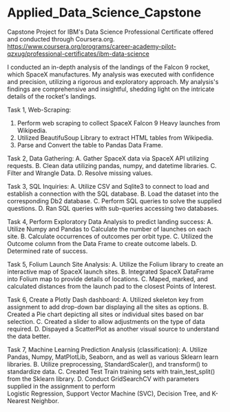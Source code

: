 # Applied_Data_Science_Capstone
Capstone Project for  IBM's Data Science Professional Certificate offered and conducted through Coursera.org. https://www.coursera.org/programs/career-academy-pilot-qzxug/professional-certificates/ibm-data-science

I conducted an in-depth analysis of the landings of the Falcon 9 rocket, which SpaceX manufactures. My analysis was executed with confidence and precision, utilizing a rigorous and exploratory approach. My analysis's findings are comprehensive and insightful, shedding light on the intricate details of the rocket's landings.

Task 1, Web-Scraping:
  1. Perform web scraping to collect SpaceX Falcon 9 Heavy launches from Wikipedia.
  1. Utilized BeautifuSoup Library to extract HTML tables from Wikipedia.
  1. Parse and Convert the table to Pandas Data Frame.
  
Task 2, Data Gathering:
  A. Gather SpaceX data via SpaceX API utilizing requests.
  B. Clean data utilizing pandas, numpy, and datetime libraries. 
  C. Filter and Wrangle Data.
  D. Resolve missing values.
  
Task 3, SQL Inquiries:
  A. Utilize CSV and Sqlite3 to connect to load and establish a connection with the SQL database.
  B. Load the dataset into the corresponding Db2 database.
  C. Perform SQL queries to solve the supplied questions. 
  D. Ran SQL queries with sub-queries accessing two databases. 

Task 4, Perform Exploratory Data Analysis to predict landing success:
  A. Utilize Numpy and Pandas to Calculate the number of launches on each site.
  B. Calculate occurrences of outcomes per orbit type.
  C. Utilized the Outcome column from the Data Frame to create outcome labels.
  D. Determined rate of success. 

Task 5, Folium Launch Site Analysis:
  A. Utilize the Folium library to create an interactive map of SpaceX launch sites.
  B. Integrated SpaceX DataFrame into Folium map to provide details of locations. 
  C. Maped, marked, and calculated distances from the launch pad to the closest Points of Interest. 

Task 6, Create a Plotly Dash dashboard:
  A. Utilized skeleton key from assignment to add drop-down bar displaying all the sites as options.
  B. Created a Pie chart depicting all sites or individual sites based on bar selection.
  C. Created a slider to allow adjustments on the type of data required.
  D. Dispayed a ScatterPlot as another visual source to understand the data better.
  
Task 7, Machine Learning Prediction Analysis (classification):
  A. Utilize Pandas, Numpy, MatPlotLib, Seaborn, and as well as various Sklearn learn libraries. 
  B. Utilize preprocessing, StandardScaler(), and transform() to standardize data.
  C. Created Test Train training sets with train_test_split() from the Sklearn library.
  D. Conduct GridSearchCV with parameters supplied in the assignment to perform \
    Logistic Regression, Support Vector Machine (SVC), Decision Tree, and K-Nearest Neighbor.
